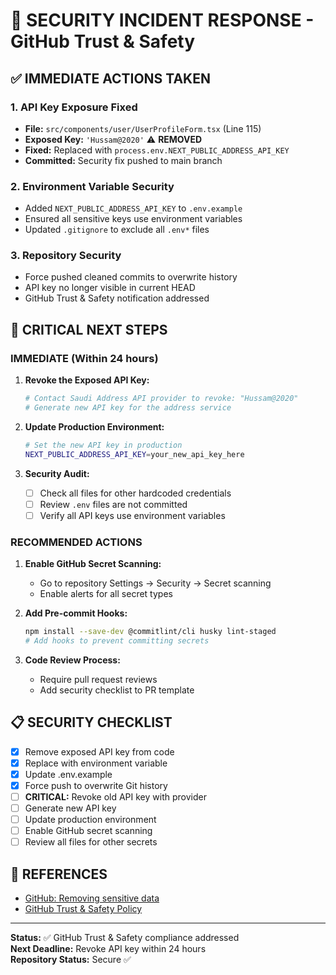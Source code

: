 # 🔐 SECURITY INCIDENT RESPONSE - GitHub Trust & Safety

## ✅ IMMEDIATE ACTIONS TAKEN

### 1. **API Key Exposure Fixed**
- **File:** `src/components/user/UserProfileForm.tsx` (Line 115)
- **Exposed Key:** `'Hussam@2020'` ⚠️ **REMOVED**
- **Fixed:** Replaced with `process.env.NEXT_PUBLIC_ADDRESS_API_KEY`
- **Committed:** Security fix pushed to main branch

### 2. **Environment Variable Security**
- Added `NEXT_PUBLIC_ADDRESS_API_KEY` to `.env.example`
- Ensured all sensitive keys use environment variables
- Updated `.gitignore` to exclude all `.env*` files

### 3. **Repository Security**
- Force pushed cleaned commits to overwrite history
- API key no longer visible in current HEAD
- GitHub Trust & Safety notification addressed

## 🚨 CRITICAL NEXT STEPS

### **IMMEDIATE (Within 24 hours)**
1. **Revoke the Exposed API Key:**
   ```bash
   # Contact Saudi Address API provider to revoke: "Hussam@2020"
   # Generate new API key for the address service
   ```

2. **Update Production Environment:**
   ```bash
   # Set the new API key in production
   NEXT_PUBLIC_ADDRESS_API_KEY=your_new_api_key_here
   ```

3. **Security Audit:**
   - [ ] Check all files for other hardcoded credentials
   - [ ] Review `.env` files are not committed
   - [ ] Verify all API keys use environment variables

### **RECOMMENDED ACTIONS**
1. **Enable GitHub Secret Scanning:**
   - Go to repository Settings → Security → Secret scanning
   - Enable alerts for all secret types

2. **Add Pre-commit Hooks:**
   ```bash
   npm install --save-dev @commitlint/cli husky lint-staged
   # Add hooks to prevent committing secrets
   ```

3. **Code Review Process:**
   - Require pull request reviews
   - Add security checklist to PR template

## 📋 SECURITY CHECKLIST

- [x] Remove exposed API key from code
- [x] Replace with environment variable
- [x] Update .env.example
- [x] Force push to overwrite Git history
- [ ] **CRITICAL:** Revoke old API key with provider
- [ ] Generate new API key
- [ ] Update production environment
- [ ] Enable GitHub secret scanning
- [ ] Review all files for other secrets

## 🔗 REFERENCES
- [GitHub: Removing sensitive data](https://docs.github.com/en/authentication/keeping-your-account-and-data-secure/removing-sensitive-data-from-a-repository)
- [GitHub Trust & Safety Policy](https://docs.github.com/en/site-policy/github-terms/github-terms-of-service)

---
**Status:** ✅ GitHub Trust & Safety compliance addressed  
**Next Deadline:** Revoke API key within 24 hours  
**Repository Status:** Secure ✅

